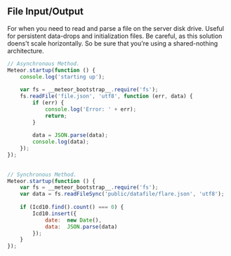 ## File Input/Output
For when you need to read and parse a file on the server disk drive.  Useful for persistent data-drops and initialization files.  Be careful, as this solution doens't scale horizontally.  So be sure that you're using a shared-nothing architecture.  

````js
// Asynchronous Method.
Meteor.startup(function () {
    console.log('starting up');
 
    var fs = __meteor_bootstrap__.require('fs');
    fs.readFile('file.json', 'utf8', function (err, data) {
        if (err) {
            console.log('Error: ' + err);
            return;
        }
 
        data = JSON.parse(data);
        console.log(data);
    });
});
 
 
// Synchronous Method.
Meteor.startup(function () {
    var fs = __meteor_bootstrap__.require('fs');
    var data = fs.readFileSync('public/datafile/flare.json', 'utf8');
 
    if (Icd10.find().count() === 0) {
        Icd10.insert({
            date:  new Date(),
            data:  JSON.parse(data)
        });
    }
});
````
